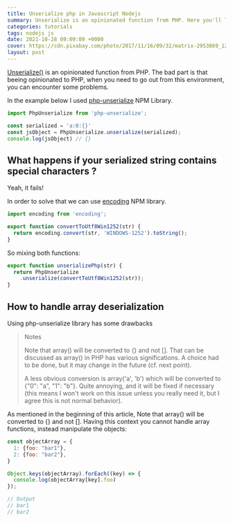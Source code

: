 ```yaml
---
title: Unserialize php in Javascript Nodejs
summary: Unserialize is an opinionated function from PHP. Here you'll learn how to handle this in Nodejs.
categories: tutorials
tags: nodejs js
date: 2021-10-28 09:09:09 +0000
cover: https://cdn.pixabay.com/photo/2017/11/16/09/32/matrix-2953869_1280.jpg
layout: post
---
```


[Unserialize()](https://www.php.net/manual/en/function.unserialize.php) is an opinionated function from PHP. The bad part is that beeing opinionated to PHP, when you need to go out from this environment, you can encounter some problems.

In the example below I used [php-unserialize](https://www.npmjs.com/package/php-unserialize) NPM Library. 

```js
import PhpUnserialize from 'php-unserialize';

const serialized = 'a:0:{}'
const jsObject = PhpUnserialize.unserialize(serialized);
console.log(jsObject) // {}
```

## What happens if your serialized string contains special characters ? 

Yeah, it fails!

In order to solve that we can use [encoding](https://www.npmjs.com/package/encoding) NPM library.

```js
import encoding from 'encoding';

export function convertToUtf8Win1252(str) {
  return encoding.convert(str, 'WINDOWS-1252').toString();
}
```

So mixing both functions:

```js
export function unserializePhp(str) {
  return PhpUnserialize
    .unserialize(convertToUtf8Win1252(str));
}
```

## How to handle array deserialization

Using php-unserialize library has some drawbacks

> Notes
>
> Note that array() will be converted to {} and not []. That can be discussed as array() in PHP has various significations. A choice had to be done, but it may change in the future (cf. next point).
>
> A less obvious conversion is array('a', 'b') which will be converted to {"0": "a", "1": "b"}. Quite annoying, and it will be fixed if necessary (this means I won't work on this issue unless you really need it, but I agree this is not normal behavior).


As mentioned in the beginning of this article, Note that array() will be converted to {} and not []. Having this context you cannot handle array functions, instead manipulate the objects:

```js
const objectArray = {
  1: {foo: "bar1"},
  2: {foo: "bar2"},
}

Object.keys(objectArray).forEach((key) => {
  console.log(objectArray[key].foo)
});

// Output
// bar1
// bar2
```